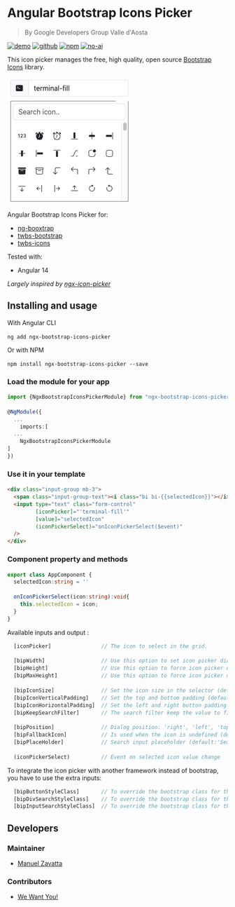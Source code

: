 # Angular Bootstrap Icons Picker

> By Google Developers Group Valle d'Aosta

[![demo](https://img.shields.io/badge/Demo-Live-green)](https://gdgvda.github.io/ngx-bootstrap-icons-picker/)
[![github](https://img.shields.io/badge/Source%20Code-GitHub-blue)](https://github.com/gdgvda/ngx-bootstrap-icons-picker)
[![npm](https://img.shields.io/badge/Package-NPM-red)](https://www.npmjs.com/package/ngx-bootstrap-icons-picker)
[![no-ai](https://img.shields.io/badge/Coded%20by%20humans-100%25-pink)](#)

This icon picker manages the free, high quality, open source [Bootstrap Icons](https://icons.getbootstrap.com/) library.

![screenshot.jpg](https://raw.githubusercontent.com/gdgvda/ngx-bootstrap-icons-picker/main/screenshot.jpg)

Angular Bootstrap Icons Picker for:
* [ng-booxtrap](https://github.com/ng-bootstrap/ng-bootstrap)
* [twbs-bootstrap](https://github.com/twbs/bootstrap)
* [twbs-icons](https://github.com/twbs/icons)

Tested with:
* Angular 14

_Largely inspired by [ngx-icon-picker](https://github.com/tech-advantage/ngx-icon-picker)_

## Installing and usage

With Angular CLI

`ng add ngx-bootstrap-icons-picker`

Or with NPM

`npm install ngx-bootstrap-icons-picker --save`

### Load the module for your app

```typescript
import {NgxBootstrapIconsPickerModule} from "ngx-bootstrap-icons-picker";

@NgModule({
  ...
    imports:[
  ...
    NgxBootstrapIconsPickerModule
]
})
```

### Use it in your template

```html
<div class="input-group mb-3">
  <span class="input-group-text"><i class="bi bi-{{selectedIcon}}"></i></span>
  <input type="text" class="form-control"
         [iconPicker]="'terminal-fill'"
         [value]="selectedIcon"
         (iconPickerSelect)="onIconPickerSelect($event)"
  />
</div>
```
### Component property and methods

```typescript
export class AppComponent {
  selectedIcon:string = ''

  onIconPickerSelect(icon:string):void{
    this.selectedIcon = icon;
  }
}
```

Available inputs and output :

```typescript
  [iconPicker]                // The icon to select in the grid.

  [bipWidth]                  // Use this option to set icon picker dialog width (default:'270px')
  [bipHeight]                 // Use this option to force icon picker dialog height (default:'auto')
  [bipMaxHeight]              // Use this option to force icon picker dialog max-height (default:'180px')

  [bipIconSize]               // Set the icon size in the selector (default:'18px')
  [bipIconVerticalPadding]    // Set the top and bottom padding (default:'6px') 
  [bipIconHorizontalPadding]  // Set the left and right button padding (default:'9px') 
  [bipKeepSearchFilter]       // The search filter keep the value to filter (default:'false')    

  [bipPosition]               // Dialog position: 'right', 'left', 'top', 'bottom'(default: 'bottom')
  [bipFallbackIcon]           // Is used when the icon is undefined (default:'github')
  [bipPlaceHolder]            // Search input placeholder (default:'Search icon..')

  (iconPickerSelect)          // Event on selected icon value change
```

To integrate the icon picker with another framework instead of bootstrap, you have to use the extra inputs:

```typescript
  [bipButtonStyleClass]       // To override the bootstrap class for the button
  [bipDivSearchStyleClass]    // To override the bootstrap class for the div search
  [bipInputSearchStyleClass]  // To override the bootstrap class for the input search
```

## Developers

### Maintainer

- [Manuel Zavatta](https://github.com/Zavy86)

### Contributors

- [We Want You!](https://github.com/gdgvda/ngx-bootstrap-icons-picker/blob/main/CONTRIBUTING.md)
